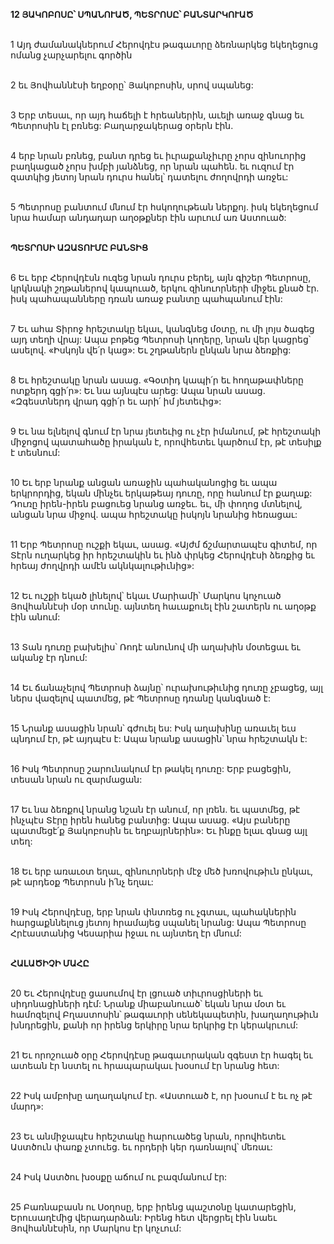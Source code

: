 **12 ՅԱԿՈԲՈՍԸ՝ ՍՊԱՆՈՒԱԾ, ՊԵՏՐՈՍԸ՝ ԲԱՆՏԱՐԿՈՒԱԾ**

\
1 Այդ ժամանակներում Հերովդէս թագաւորը ձեռնարկեց եկեղեցուց ոմանց չարչարելու գործին

\
2 եւ Յովհաննէսի եղբօրը՝ Յակոբոսին, սրով սպանեց:

\
3 Երբ տեսաւ, որ այդ հաճելի է հրեաներին, աւելի առաջ գնաց եւ Պետրոսին էլ բռնեց: Բաղարջակերաց օրերն էին.

\
4 երբ նրան բռնեց, բանտ դրեց եւ իւրաքանչիւրը չորս զինուորից բաղկացած չորս խմբի յանձնեց, որ նրան պահեն. եւ ուզում էր զատկից յետոյ նրան դուրս հանել՝ դատելու ժողովրդի առջեւ:

\
5 Պետրոսը բանտում մնում էր հսկողութեան ներքոյ. իսկ եկեղեցում նրա համար անդադար աղօթքներ էին արւում առ Աստուած:

\
**ՊԵՏՐՈՍԻ ԱԶԱՏՈՒՄԸ ԲԱՆՏԻՑ**

\
6 Եւ երբ Հերովդէսն ուզեց նրան դուրս բերել, այն գիշեր Պետրոսը, կրկնակի շղթաներով կապուած, երկու զինուորների միջեւ քնած էր. իսկ պահապանները դռան առաջ բանտը պահպանում էին:

\
7 Եւ ահա Տիրոջ հրեշտակը եկաւ, կանգնեց մօտը, ու մի լոյս ծագեց այդ տեղի վրայ: Ապա բոթեց Պետրոսի կողերը, նրան վեր կացրեց՝ ասելով. «Իսկոյն վե՛ր կաց»: Եւ շղթաներն ընկան նրա ձեռքից:

\
8 Եւ հրեշտակը նրան ասաց. «Գօտիդ կապի՛ր եւ հողաթափները ոտքերդ գցի՛ր»: Եւ նա այնպէս արեց: Ապա նրան ասաց. «Զգեստներդ վրադ գցի՛ր եւ արի՛ իմ յետեւից»:

\
9 Եւ նա ելնելով գնում էր նրա յետեւից ու չէր իմանում, թէ հրեշտակի միջոցով պատահածը իրական է, որովհետեւ կարծում էր, թէ տեսիլք է տեսնում:

\
10 Եւ երբ նրանք անցան առաջին պահականոցից եւ ապա երկրորդից, եկան մինչեւ երկաթեայ դուռը, որը հանում էր քաղաք: Դուռը իրեն-իրեն բացուեց նրանց առջեւ. եւ, մի փողոց մտնելով, անցան նրա միջով. ապա հրեշտակը իսկոյն նրանից հեռացաւ:

\
11 Երբ Պետրոսը ուշքի եկաւ, ասաց. «Այժմ ճշմարտապէս գիտեմ, որ Տէրն ուղարկեց իր հրեշտակին եւ ինձ փրկեց Հերովդէսի ձեռքից եւ հրեայ ժողվրդի ամէն ակնկալութիւնից»:

\
12 Եւ ուշքի եկած լինելով՝ եկաւ Մարիամի՝ Մարկոս կոչուած Յովհաննէսի մօր տունը. այնտեղ հաւաքուել էին շատերն ու աղօթք էին անում:

\
13 Տան դուռը բախելիս՝ Ռոդէ անունով մի աղախին մօտեցաւ եւ ականջ էր դնում:

\
14 Եւ ճանաչելով Պետրոսի ձայնը՝ ուրախութիւնից դուռը չբացեց, այլ ներս վազելով պատմեց, թէ Պետրոսը դռանը կանգնած է:

\
15 Նրանք ասացին նրան՝ գժուել ես: Իսկ աղախինը առաւել եւս պնդում էր, թէ այդպէս է: Ապա նրանք ասացին՝ նրա հրեշտակն է:

\
16 Իսկ Պետրոսը շարունակում էր թակել դուռը: Երբ բացեցին, տեսան նրան ու զարմացան:

\
17 Եւ նա ձեռքով նրանց նշան էր անում, որ լռեն. եւ պատմեց, թէ ինչպէս Տէրը իրեն հանեց բանտից: Ապա ասաց. «Այս բաները պատմեցէ՛ք Յակոբոսին եւ եղբայրներին»: Եւ ինքը ելաւ գնաց այլ տեղ:

\
18 Եւ երբ առաւօտ եղաւ, զինուորների մէջ մեծ խռովութիւն ընկաւ, թէ արդեօք Պետրոսն ի՛նչ եղաւ:

\
19 Իսկ Հերովդէսը, երբ նրան փնտռեց ու չգտաւ, պահակներին հարցաքննելուց յետոյ հրամայեց սպանել նրանց: Ապա Պետրոսը Հրէաստանից Կեսարիա իջաւ ու այնտեղ էր մնում:

\
**ՀԱԼԱԾԻՉԻ ՄԱՀԸ**

\
20 Եւ Հերովդէսը ցասումով էր լցուած տիւրոսցիների եւ սիդոնացիների դէմ: Նրանք միաբանուած՝ եկան նրա մօտ եւ համոզելով Բղաստոսին՝ թագաւորի սենեկապետին, խաղաղութիւն խնդրեցին, քանի որ իրենց երկիրը նրա երկրից էր կերակրւում:

\
21 Եւ որոշուած օրը Հերովդէսը թագաւորական զգեստ էր հագել եւ ատեան էր նստել ու հրապարակաւ խօսում էր նրանց հետ:

\
22 Իսկ ամբոխը աղաղակում էր. «Աստուած է, որ խօսում է եւ ոչ թէ մարդ»:

\
23 Եւ անմիջապէս հրեշտակը հարուածեց նրան, որովհետեւ Աստծուն փառք չտուեց. եւ որդերի կեր դառնալով՝ մեռաւ:

\
24 Իսկ Աստծու խօսքը աճում ու բազմանում էր:

\
25 Բառնաբասն ու Սօղոսը, երբ իրենց պաշտօնը կատարեցին, Երուսաղէմից վերադարձան: Իրենց հետ վերցրել էին նաեւ Յովհաննէսին, որ Մարկոս էր կոչւում:
